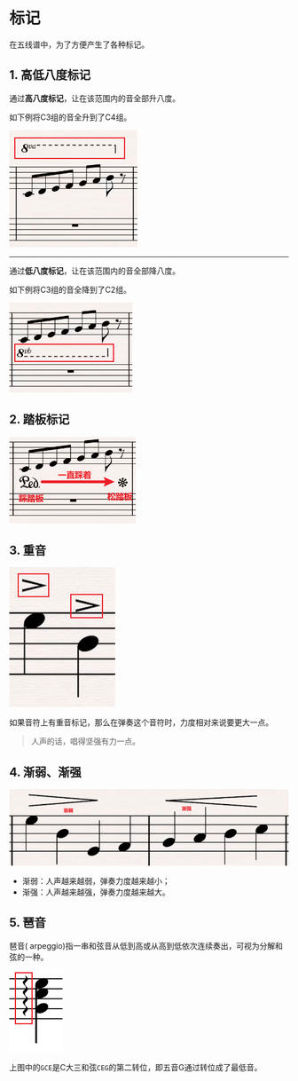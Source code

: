 # 标记

在五线谱中，为了方便产生了各种标记。

## 1. 高低八度标记

通过**高八度标记**，让在该范围内的音全部升八度。

如下例将C3组的音全升到了C4组。

![](media/1.png)

---

通过**低八度标记**，让在该范围内的音全部降八度。

如下例将C3组的音全降到了C2组。

![](media/2.png)

## 2. 踏板标记

![](media/3.png)

## 3. 重音

![](media/4.png)

如果音符上有重音标记，那么在弹奏这个音符时，力度相对来说要更大一点。

>人声的话，唱得坚强有力一点。

## 4. 渐弱、渐强

![](media/5.png)

* 渐弱：人声越来越弱，弹奏力度越来越小；
* 渐强：人声越来越强，弹奏力度越来越大。

## 5. 琶音

琶音( arpeggio)指一串和弦音从低到高或从高到低依次连续奏出，可视为分解和弦的一种。

![](media/6.png)

上图中的`GCE`是C大三和弦`CEG`的第二转位，即五音G通过转位成了最低音。